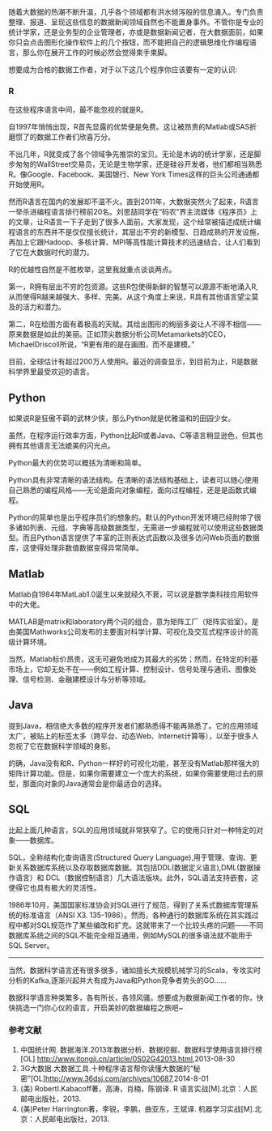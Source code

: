 随着大数据的热潮不断升温，几乎各个领域都有洪水倾泻般的信息涌入。专门负责整理、报道、呈现这些信息的数据新闻领域自然也不能置身事外。不管你是专业的统计学家，还是业务型的企业管理者，亦或是数据新闻记者，在大数据面前，如果你只会点击图形化操作软件上的几个按钮，而不能把自己的逻辑思维化作编程语言，那么你在展开工作的时候必然会觉得束手束脚。<br>

想要成为合格的数据工作者，对于以下这几个程序你应该要有一定的认识:<br>

### R
在这些程序语言中间，最不能忽视的就是R。

自1997年悄悄出现，R首先显露的优势便是免费。这让被昂贵的Matlab或SAS折磨惯了的数据工作者们欣喜万分。

不出几年，R就变成了各个领域争先推崇的宝贝。无论是木讷的统计学家，还是脚步匆匆的WallStreet交易员，无论是生物学家，还是硅谷开发者，他们都相当熟悉R。像Google、Facebook、美国银行、New York Times这样的巨头公司通通都开始使用R。

然而R语言在国内的发展却不温不火。直到2011年，大数据突然火了起来，R语言一举杀进编程语言排行榜前20名。刘思喆同学在“码农”界主流媒体《程序员》上的文章，让R语言一下子走到了很多人面前。大家发现，这个经常被描述成统计编程语言的东西并不是仅仅擅长统计，其层出不穷的新模型、日趋成熟的开发设施，再加上它跟Hadoop、多核计算、MPI等高性能计算技术的迅速结合，让人们看到了它在大数据时代的潜力。

R的优越性自然是不胜枚举，这里我就重点谈谈两点。

第一，R拥有层出不穷的包资源。这些R包使得新鲜的智慧可以源源不断地涌入R,从而使得R越来越强大、多样、完美。从这个角度上来说，R具有其他语言望尘莫及的活力和潜力。

第二，R在绘图方面有着极高的天赋。其绘出图形的绚丽多姿让人不得不相信——原来数据是如此的美丽。正如顶尖数据分析公司Metamarkets的CEO，MichaelDriscoll所说，“R更有用的是在画图，而不是建模。”
<!-- 插入用R包ggplot2绘制的包 -->
目前，全球估计有超过200万人使用R。最近的调查显示，到目前为止，R是数据科学界里最受欢迎的语言。
<!-- 插入受欢迎的数据科学语言排行榜 -->

## Python
如果说R是狂傲不羁的武林少侠，那么Python就是优雅温和的田园少女。

虽然，在程序运行效率方面，Python比起R或者Java、C等语言稍显逊色，但其也拥有其他语言无法媲美的闪光点。

Python最大的优势可以概括为清晰和简单。

Python具有非常清晰的语法结构。在清晰的语法结构基础上，读者可以随心使用自己熟悉的编程风格——无论是面向对象编程，面向过程编程，还是是函数式编程。

Python的简单也是出乎程序员们的想象的。默认的Python开发环境已经附带了很多诸如列表、元组、字典等高级数据类型，无需进一步编程就可以使用这些数据类型。而且Python语言提供了丰富的正则表达式函数以及很多访问Web页面的数据库，这使得处理非数值数据变得异常简单。

## Matlab

Matlab自1984年MatLab1.0诞生以来就经久不衰，可以说是数学类科技应用软件中的大佬。

MATLAB是matrix和laboratory两个词的组合，意为矩阵工厂（矩阵实验室）。是由美国Mathworks公司发布的主要面对科学计算、可视化及交互式程序设计的高级计算环境。

当然，Matlab标价昂贵，这无可避免地成为其最大的劣势；然而，在特定的利基市场上，它却无处不在——例如工程计算、控制设计、信号处理与通讯、图像处理、信号检测、金融建模设计与分析等领域。

## Java

提到Java，相信绝大多数的程序开发者们都熟悉得不能再熟悉了。它的应用领域太广，被贴上的标签太多（跨平台、动态Web、Internet计算等），以至于很多人忽视了它在数据科学领域的身影。

的确，Java没有和R、Python一样好的可视化功能，甚至没有Matlab那样强大的矩阵计算功能。但是，如果你需要建立一个庞大的系统，如果你需要使用过去的原型，那面向对象的Java通常会是你最适合的选择。

## SQL

比起上面几种语言，SQL的应用领域就非常狭窄了。它的使用只针对一种特定的对象——数据库。

SQL，全称结构化查询语言(Structured Query Language),用于管理、查询、更新关系数据库系统以及存取数据库数据。其包括DDL(数据定义语言),DML(数据操作语言）和 DCL（数据控制语言）几大语法版块。此外，SQL语法支持嵌套，这使得它也具有极大的灵活性。

1986年10月，美国国家标准协会对SQL进行了规范，得到了关系式数据库管理系统的标准语言（ANSI X3. 135-1986）。然而，各种通行的数据库系统在其实践过程中都对SQL规范作了某些编改和扩充。这就带来了一个比较头疼的问题——不同数据库系统之间的SQL不能完全相互通用，例如MySQL的很多语法就不能用于 SQL Server。

<hr>
当然，数据科学语言还有很多很多，诸如擅长大规模机械学习的Scala，专攻实时分析的Kafka,逐渐兴起并大有成为Java和Python竞争者势头的GO……<br>

数据科学语言种类繁多，各有所长，各领风骚。想要成为数据新闻工作者的你，快快挑选一门你心仪的语言，开启美妙的数据编程之旅吧~



### 参考文献
1. 中国统计网. 数据海洋.2013年数据分析、数据挖掘、数据科学使用语言排行榜[OL] <http://www.itongji.cn/article/0S02G42013.html>,2013-08-30
2. 3G大数据.大数据工具.十种程序语言帮你读懂大数据的“秘密”[OL]<http://www.36dsj.com/archives/10687>,2014-8-01
3. (美) RobertI.Kabacoff著，高涛，肖楠，陈钢译. R 语言实战[M].北京：人民邮电出版社，2013.
4. (美)Peter Harrington著，李锐，李鹏，曲亚东，王斌译. 机器学习实战[M].北京：人民邮电出版社，2013.